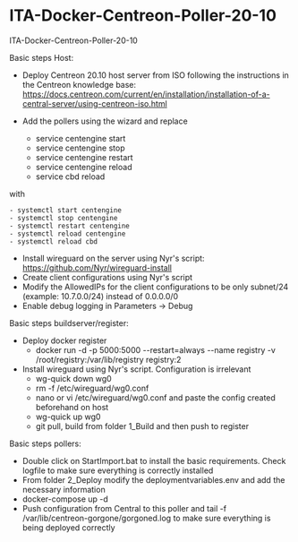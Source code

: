 # ITA-Docker-Centreon-Poller-20-10
ITA-Docker-Centreon-Poller-20-10

Basic steps Host:
  - Deploy Centreon 20.10 host server from ISO following the instructions in the Centreon knowledge base: https://docs.centreon.com/current/en/installation/installation-of-a-central-server/using-centreon-iso.html

  - Add the pollers using the wizard and replace 
    - service centengine start
    - service centengine stop
    - service centengine restart
    - service centengine reload
    - service cbd reload
    
    
  with
  
  
    - systemctl start centengine
    - systemctl stop centengine
    - systemctl restart centengine
    - systemctl reload centengine
    - systemctl reload cbd

  - Install wireguard on the server using Nyr's script: https://github.com/Nyr/wireguard-install
  - Create client configurations using Nyr's script
  - Modify the AllowedIPs for the client configurations to be only subnet/24 (example: 10.7.0.0/24) instead of 0.0.0.0/0
  - Enable debug logging in Parameters -> Debug

Basic steps buildserver/register:
  - Deploy docker register
    - docker run -d  -p 5000:5000  --restart=always  --name registry  -v /root/registry:/var/lib/registry  registry:2
  - Install wireguard using Nyr's script. Configuration is irrelevant
    - wg-quick down wg0
    - rm -f /etc/wireguard/wg0.conf
    - nano or vi /etc/wireguard/wg0.conf and paste the config created beforehand on host
    - wg-quick up wg0
    - git pull, build from folder 1_Build and then push to register

Basic steps pollers:
  - Double click on StartImport.bat to install the basic requirements. Check logfile to make sure everything is correctly installed
  - From folder 2_Deploy modify the deploymentvariables.env and add the necessary information
  - docker-compose up -d
  - Push configuration from Central to this poller and tail -f /var/lib/centreon-gorgone/gorgoned.log to make sure everything is being deployed correctly
